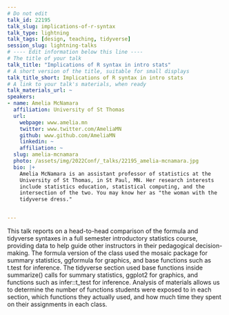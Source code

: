 ```yaml
---
# Do not edit
talk_id: 22195
talk_slug: implications-of-r-syntax
talk_type: lightning
talk_tags: [design, teaching, tidyverse]
session_slug: lightning-talks
# ---- Edit information below this line ----
# The title of your talk
talk_title: "Implications of R syntax in intro stats"
# A short version of the title, suitable for small displays
talk_title_short: Implications of R syntax in intro stats
# A link to your talk's materials, when ready
talk_materials_url: ~
speakers:
- name: Amelia McNamara
  affiliation: University of St Thomas
  url:
    webpage: www.amelia.mn
    twitter: www.twitter.com/AmeliaMN
    github: www.github.com/AmeliaMN
    linkedin: ~
    affiliation: ~
  slug: amelia-mcnamara
  photo: /assets/img/2022Conf/_talks/22195_amelia-mcnamara.jpg
  bio: |+
    Amelia McNamara is an assistant professor of statistics at the
    University of St Thomas, in St Paul, MN. Her research interests
    include statistics education, statistical computing, and the
    intersection of the two. You may know her as "the woman with the
    tidyverse dress."


---
```


<!-- ABSTRACT ----
Please write abstract below. You may use simple markdown (links, code style, bold, italics)
-->

This talk reports on a head-to-head comparison of the formula and tidyverse
syntaxes in a full semester introductory statistics course, providing data to
help guide other instructors in their pedagogical decision-making. The formula
version of the class used the mosaic package for summary statistics, ggformula
for graphics, and base functions such as t.test for inference. The tidyverse
section used base functions inside summarize() calls for summary statistics,
ggplot2 for graphics, and functions such as infer::t_test for inference.
Analysis of materials allows us to determine the number of functions students
were exposed to in each section, which functions they actually used, and how
much time they spent on their assignments in each class.
